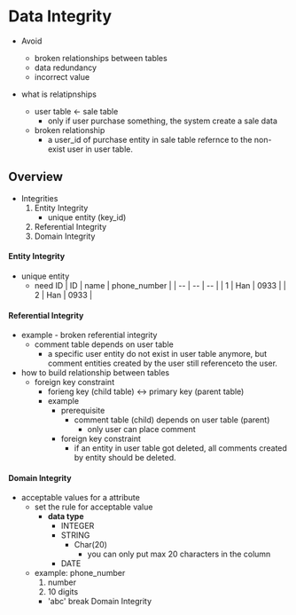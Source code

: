 # Data Integrity
* Avoid
    * broken relationships between tables
    * data redundancy
    * incorrect value

* what is relatipnships
    * user table <- sale table
        * only if user purchase something, the system create a sale data
    * broken relationship
        * a user_id of purchase entity in sale table refernce to the non-exist user in user table.


## Overview
* Integrities
    1. Entity Integrity
        * unique entity (key_id)
    2. Referential Integrity
    3. Domain Integrity


#### Entity Integrity
* unique entity
    * need ID
| ID | name | phone_number |
| -- | -- | -- |
| 1 | Han | 0933 |
| 2 | Han | 0933 |

#### Referential Integrity
* example - broken referential integrity
    * comment table depends on user table
        * a specific user entity do not exist in user table anymore, but comment entities created by the user still referenceto the user.
* how to build relationship between tables
    * foreign key constraint
        * forieng key (child table) <-> primary key (parent table)
        * example
            * prerequisite
                * comment table (child) depends on user table (parent)
                    * only user can place comment
            * foreign key constraint
                * if an entity in user table got deleted, all comments created by entity should be deleted.

#### Domain Integrity
* acceptable values for a attribute
    * set the rule for acceptable value
        * **data type**
            * INTEGER
            * STRING
                * Char(20)
                    * you can only put max 20 characters in the column
            * DATE
    * example: phone_number
        1. number
        2. 10 digits
        * 'abc' break Domain Integrity
